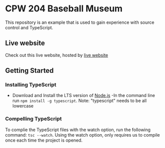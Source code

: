 # CPW 204 Baseball Museum 
This repository is an example that is used to gain
experience with source control and TypeScript.

## Live website
Check out this live website, hosted by [live website](https://pka-miles48.github.io/CPW204---Baseball-Museum/baseball.html)

## Getting Started

### Installing TypeScript
- Download and Install the LTS version of [Node.js](https://nodejs.org/)
-In the command line run `npm install -g typescript`. Note: "typescript" needs to be all lowercase

### Compelling TypeScript
To complie the TypeScript files with the watch option,
run the following command: `tsc --watch`. Using the
watch option, only requires us to compile once each
time the project is opened.
